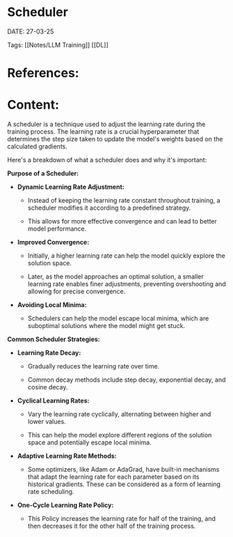 
# Scheduler


DATE:  27-03-25


Tags:  [[Notes/LLM Training]] [[DL]]

# References:




# Content:

A scheduler is a technique used to adjust the learning rate during the training process. The learning rate is a crucial hyperparameter that determines the step size taken to update the model's weights based on the calculated gradients.  

Here's a breakdown of what a scheduler does and why it's important:

**Purpose of a Scheduler:**

- **Dynamic Learning Rate Adjustment:**
    - Instead of keeping the learning rate constant throughout training, a scheduler modifies it according to a predefined strategy.  
        
    - This allows for more effective convergence and can lead to better model performance.  
        
- **Improved Convergence:**
    - Initially, a higher learning rate can help the model quickly explore the solution space.  
        
    - Later, as the model approaches an optimal solution, a smaller learning rate enables finer adjustments, preventing overshooting and allowing for precise convergence.  
        
- **Avoiding Local Minima:**
    - Schedulers can help the model escape local minima, which are suboptimal solutions where the model might get stuck.

**Common Scheduler Strategies:**

- **Learning Rate Decay:**
    - Gradually reduces the learning rate over time.  
        
    - Common decay methods include step decay, exponential decay, and cosine decay.  
        
- **Cyclical Learning Rates:**
    - Vary the learning rate cyclically, alternating between higher and lower values.  
        
    - This can help the model explore different regions of the solution space and potentially escape local minima.  
        
- **Adaptive Learning Rate Methods:**
    - Some optimizers, like Adam or AdaGrad, have built-in mechanisms that adapt the learning rate for each parameter based on its historical gradients. These can be considered as a form of learning rate scheduling.  
        
- **One-Cycle Learning Rate Policy:**
    - This Policy increases the learning rate for half of the training, and then decreases it for the other half of the training process.



